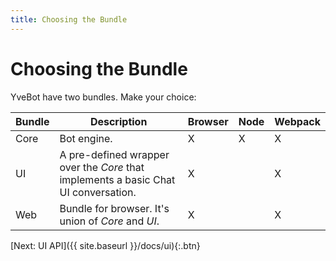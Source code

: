 ```yaml
---
title: Choosing the Bundle
---
```


# Choosing the Bundle

YveBot have two bundles. Make your choice:

| Bundle | Description | Browser | Node | Webpack |
|--------|-------------|---------|------|---------|
| Core | Bot engine. | X | X | X
| UI | A pre-defined wrapper over the *Core* that implements a basic Chat UI conversation. | X | | X
| Web | Bundle for browser. It's union of *Core* and *UI*. | X | | X


[Next: UI API]({{ site.baseurl }}/docs/ui){:.btn}
